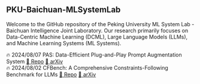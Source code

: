 ##  PKU-Baichuan-MLSystemLab 
Welcome to the GitHub repository of the Peking University ML System Lab - Baichuan Intelligence Joint Laboratory. Our research primarily focuses on Data-Centric Machine Learning (DCML), Large Language Models (LLMs), and Machine Learning Systems (ML Systems).

🔥 2024/08/07  PAS: Data-Efficient Plug-and-Play Prompt Augmentation System  [🌴 Repo](https://github.com/PKU-Baichuan-MLSystemLab/PAS) [🌲 arXiv](https://arxiv.org/abs/2407.06027)  
🔥 2024/08/02  CFBench: A Comprehensive Constraints-Following Benchmark for LLMs [🌴 Repo](https://github.com/PKU-Baichuan-MLSystemLab/CFBench) [🌲 arXiv](https://arxiv.org/abs/2408.01122)  

<!--

**Here are some ideas to get you started:**

🙋‍♀️ A short introduction - what is your organization all about?
🌈 Contribution guidelines - how can the community get involved?
👩‍💻 Useful resources - where can the community find your docs? Is there anything else the community should know?
🍿 Fun facts - what does your team eat for breakfast?
🧙 Remember, you can do mighty things with the power of [Markdown](https://docs.github.com/github/writing-on-github/getting-started-with-writing-and-formatting-on-github/basic-writing-and-formatting-syntax)
-->
